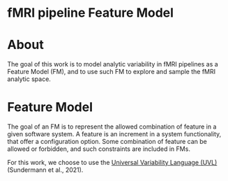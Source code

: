 fMRI pipeline Feature Model
===

# About

The goal of this work is to model analytic variability in fMRI pipelines as a Feature Model (FM),
and to use such FM to explore and sample the fMRI analytic space.

# Feature Model

The goal of an FM is to represent the allowed combination of feature in a given software system.
A feature is an increment in a system functionality, that offer a configuration option. 
Some combination of feature can be allowed or forbidden, and such constraints are included in FMs.

For this work, we choose to use the [Universal Variability Language (UVL)](https://universal-variability-language.github.io/) (Sundermann et al., 2021).
